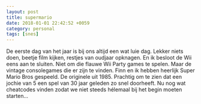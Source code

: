 ```yaml
---
layout: post
title: supermario
date: 2018-01-01 22:42:52 +0059
category: personal
tags: [snes]
---
```


De eerste dag van het jaar is bij ons altijd een wat luie dag. Lekker niets doen, beetje film kijken, restjes van oudjaar opknagen. 
En ik besloot de Wii eens aan te sluiten. Niet om die flauwe Wii Party games te spelen. Maar de vintage consolegames die er zijn te vinden. Finn en ik hebben heerlijk Super Mario Bros gespeeld. De originele uit 1985. Prachtig om te zien dat een jochie van 5 een spel van 30 jaar geleden zo snel doorheeft. 
Nu nog wat cheatcodes vinden zodat we niet steeds hélemaal bij het begin moeten starten...

